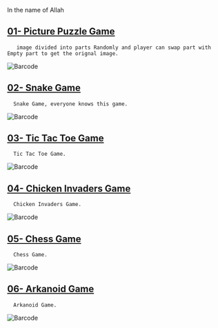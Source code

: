 <span style="text-align : center">In the name of Allah</span>

## [01- Picture Puzzle Game](/C%23%20Projects/01-%20Picture%20Puzzle%20Game)
       image divided into parts Randomly and player can swap part with Empty part to get the orignal image.
       
![Barcode](/Graphics/Resources/puzzle_game.PNG)

## [02- Snake Game](/C%23%20Projects/07-%20Snake%20Game)
      Snake Game, everyone knows this game.
       
![Barcode](/Graphics/Resources/snake_game.jpg)

## [03- Tic Tac Toe Game](/C%23%20Projects/08-%20Tic%20Tac%20Toe%20Game)
      Tic Tac Toe Game.
![Barcode](/Graphics/Resources/Tic%20Tac%20Toe.PNG)

## [04- Chicken Invaders Game](/C%23%20Projects/09-%20Chicken%20Invaders%20Game)
      Chicken Invaders Game.
![Barcode](/Graphics/Resources/Chicken%20Invaders.PNG)

## [05- Chess Game](/C%23%20Projects/10-%20Chess%20Game)
      Chess Game.
![Barcode](/Graphics/Resources/Chess.PNG)

## [06- Arkanoid Game](/C%23%20Projects/11-%Arkanoid%20Game)
      Arkanoid Game.
![Barcode](/Graphics/Resources/Arkanoid.PNG) 




